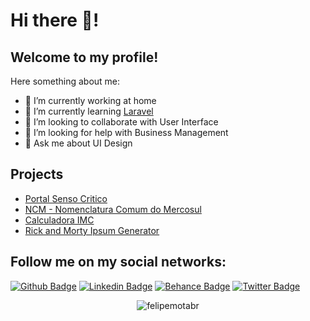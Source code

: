 # Hi there 👋!

## Welcome to my profile!

Here something about me:

- 🔭 I’m currently working at home
- 🌱 I’m currently learning [Laravel]([https://github.com/gridsome/gridsome](https://github.com/laravel/laravel))
- 👯 I’m looking to collaborate with User Interface
- 🤔 I’m looking for help with Business Management
- 💬 Ask me about UI Design 

## Projects

* [Portal Senso Critico](https://github.com/felipemotabr/sensocritico)
* [NCM - Nomenclatura Comum do Mercosul](https://github.com/felipemotabr/NCM)
* [Calculadora IMC](https://github.com/felipemotabr/calculadora-imc)
* [Rick and Morty Ipsum Generator](https://github.com/felipemotabr/rick-and-morty-ipsum-generator)


## Follow me on my social networks:
[![Github Badge](https://img.shields.io/badge/-Github-000?style=flat-square&logo=Github&logoColor=white&link=https://github.com/felipemotabr)](https://github.com/felipemotabr)
[![Linkedin Badge](https://img.shields.io/badge/-LinkedIn-blue?style=flat-square&logo=Linkedin&logoColor=white&link=https://www.linkedin.com/in/felipemotabr/)](https://www.linkedin.com/in/felipemotabr/)
[![Behance Badge](https://img.shields.io/badge/-Behance-003ecb?style=flat-square&logo=Behance&logoColor=white&link=https://www.behance.net/felipemotabr)](https://www.behance.net/felipemotabr)
[![Twitter Badge](https://img.shields.io/badge/-Twitter-1DA1F2?style=flat-square&logo=Twitter&logoColor=white&link=https://twitter.com/felipemotabr)](https://twitter.com/felipemotabr)


<p align="center"> <img src="https://github-readme-stats.vercel.app/api?username=felipemotabr&show_icons=true" alt="felipemotabr" /></p>

